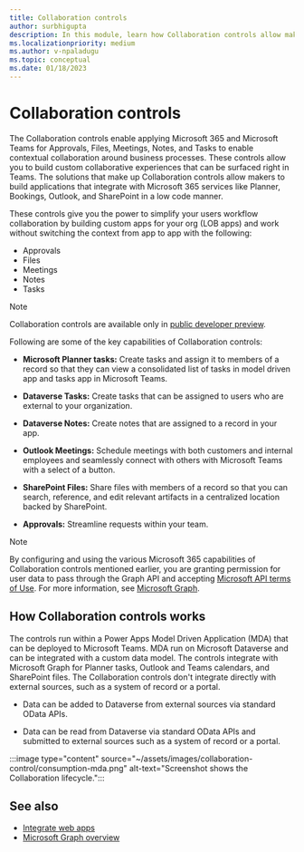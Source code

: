 ```yaml
---
title: Collaboration controls
author: surbhigupta
description: In this module, learn how Collaboration controls allow makers to build apps that integrate with Microsoft 365 services like Planner, Bookings, and Outlook.
ms.localizationpriority: medium
ms.author: v-npaladugu
ms.topic: conceptual
ms.date: 01/18/2023
---
```


# Collaboration controls

The Collaboration controls enable applying Microsoft 365 and Microsoft Teams for Approvals, Files, Meetings, Notes, and Tasks to enable contextual collaboration around business processes. These controls allow you to build custom collaborative experiences that can be surfaced right in Teams. The solutions that make up Collaboration controls allow makers to build applications that integrate with Microsoft 365 services like Planner, Bookings, Outlook, and SharePoint in a low code manner.

These controls give you the power to simplify your users workflow collaboration by building custom apps for your org (LOB apps) and work without switching the context from app to app with the following:

* Approvals
* Files
* Meetings
* Notes
* Tasks

> [!NOTE]
> Collaboration controls are available only in [public developer preview](~/resources/dev-preview/developer-preview-intro.md).

Following are some of the key capabilities of Collaboration controls:

* **Microsoft Planner tasks:** Create tasks and assign it to members of a record so that they can view a consolidated list of tasks in model driven app and tasks app in Microsoft Teams.

* **Dataverse Tasks:** Create tasks that can be assigned to users who are external to your organization.

* **Dataverse Notes:** Create notes that are assigned to a record in your app.

* **Outlook Meetings:** Schedule meetings with both customers and internal employees and seamlessly connect with others with Microsoft Teams with a select of a button.

* **SharePoint Files:** Share files with members of a record so that you can search, reference, and edit relevant artifacts in a centralized location backed by SharePoint.

* **Approvals:** Streamline requests within your team.

> [!NOTE]
> By configuring and using the various Microsoft 365 capabilities of Collaboration controls mentioned earlier, you are granting permission for user data to pass through the Graph API and accepting [Microsoft API terms of Use](/legal/microsoft-apis/terms-of-use?context=graph%2Fcontext). For more information, see [Microsoft Graph](/graph/overview).

## How Collaboration controls works

The controls run within a Power Apps Model Driven Application (MDA) that can be deployed to Microsoft Teams. MDA run on Microsoft Dataverse and can be integrated with a custom data model. The controls integrate with Microsoft Graph for Planner tasks, Outlook and Teams calendars, and SharePoint files. The Collaboration controls don't integrate directly with external sources, such as a system of record or a portal.

* Data can be added to Dataverse from external sources via standard OData APIs.

* Data can be read from Dataverse via standard OData APIs and submitted to external sources such as a system of record or a portal.

:::image type="content" source="~/assets/images/collaboration-control/consumption-mda.png" alt-text="Screenshot shows the Collaboration lifecycle.":::

## See also

* [Integrate web apps](integrate-web-apps-overview.md)
* [Microsoft Graph overview](/graph/teams-concept-overview)
